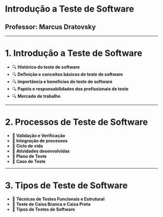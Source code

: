 # Introdução a Teste de Software

## Professor: Marcus Dratovsky

---

# 1. Introdução a Teste de Software

- 🔍 **Histórico do teste de software**
- 🔍 **Definição e conceitos básicos de teste de software**
- 🔍 **Importância e benefícios do teste de software**
- 🔍 **Papéis e responsabilidades dos profissionais de teste**
- 🔍 **Mercado de trabalho**

---

# 2. Processos de Teste de Software

- 🔄 **Validação e Verificação**
- 🔄 **Integração de processos**
- 🔄 **Ciclo de vida**
- 🔄 **Atividades desenvolvidas**
- 🔄 **Plano de Teste**
- 🔄 **Caso de Teste**

---

# 3. Tipos de Teste de Software

- 🧪 **Técnicas de Testes Funcionais e Estrutural**
- 🧪 **Teste de Caixa Branca e Caixa Preta**
- 🧪 **Tipos de Testes de Software**

